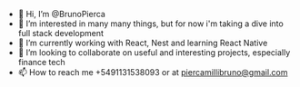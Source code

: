 - 👋 Hi, I’m @BrunoPierca
- 👀 I’m interested in many many things, but for now i'm taking a dive into full stack development
- 🌱 I’m currently working with React, Nest and learning React Native
- 💞️ I’m looking to collaborate on useful and interesting projects, especially finance tech
- 📫 How to reach me +5491131538093 or at piercamillibruno@gmail.com

<!---
BrunoPierca/BrunoPierca is a ✨ special ✨ repository because its `README.md` (this file) appears on your GitHub profile.
You can click the Preview link to take a look at your changes.
--->
